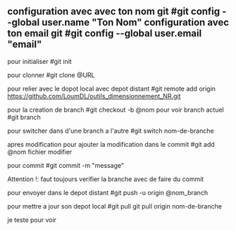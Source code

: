 configuration avec avec ton nom git 
#git config --global user.name "Ton Nom"
configuration avec ton email git 
#git config --global user.email "email"
-----------------------------------------------------------------

pour initialiser 
#git init

pour clonner 
#git clone @URL

pour relier avec le dopot local avec depot  distant
#git remote add origin https://github.com/LoumDL/outils_dimensionnement_NR.git

pour la creation de branch 
#git checkout -b @nom 
pour voir branch actuel
#git branch 

pour switcher dans d'une branch a l'autre 
#git switch nom-de-branche

apres modification 
pour ajouter la modification dans le commit
#git add @nom fichier modifier 

pour commit 
#git commit -m "message" 

Attention !: faut toujours verifier la branche avec de faire du commit 

pour envoyer dans le depot distant
#git push -u origin @nom_branch

 pour mettre a jour son depot local 
 #git pull git pull origin nom-de-branche

je teste pour voir
